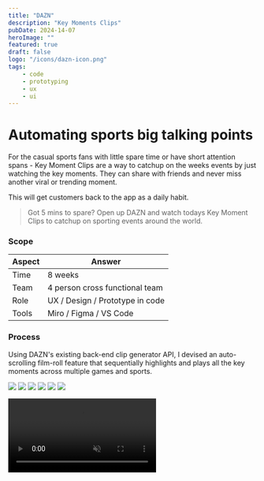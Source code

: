 ```yaml
---
title: "DAZN"
description: "Key Moments Clips"
pubDate: 2024-14-07
heroImage: ""
featured: true
draft: false
logo: "/icons/dazn-icon.png"
tags:
    - code
    - prototyping
    - ux
    - ui
---
```


# Automating sports big talking points

For the casual sports fans with little spare time or have short attention spans - Key Moment Clips are a way to catchup on the weeks events by just watching the key moments. They can share with friends and never miss another viral or trending moment.

This will get customers back to the app as a daily habit.

> Got 5 mins to spare? Open up DAZN and watch todays Key Moment Clips to catchup on sporting events around the world.

### Scope

| Aspect | Answer                          |
| ------ | ------------------------------- |
| Time   | 8 weeks                         |
| Team   | 4 person cross functional team  |
| Role   | UX / Design / Prototype in code |
| Tools  | Miro / Figma / VS Code          |

### Process

Using DAZN's existing back-end clip generator API, I devised an auto-scrolling film-roll feature that sequentially highlights and plays all the key moments across multiple games and sports.

<Image
  src="/images/key-moment-clips/wire.png"
  class="rounded-md"
/>
<Image
  src="/images/key-moment-clips/design.png"
  class="rounded-md"
/>
<Image
  src="/images/key-moment-clips/code.png"
  class="rounded-md"
/>
<Image
  src="/images/key-moment-clips/browser.png"
  class="rounded-md"
/>
<Image
  src="/images/key-moment-clips/phone-1.png"
  class="rounded-md"
/>
<Image
  src="/images/key-moment-clips/phone-2.png"
  class="rounded-md"
/>

<div class="w-100 bg-gray-300 flex justify-center rounded-md">
  <video controls loop autoplay muted class="rounded-md max-w-48 shadow-2xl">
    <source src="/video/kmc-out.mp4" type="video/mp4" />
    <p>
      Your browser doesn't support HTML video. Here is a
      <a href="/video/kmc-out.mp4" download="/video/kmc-out.mp4">link to the video</a> instead.
    </p>
  </video>
</div>
